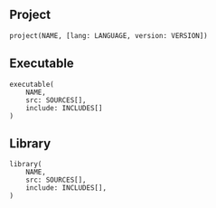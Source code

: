 ## Project

```scudfile
project(NAME, [lang: LANGUAGE, version: VERSION])
```

## Executable

```scudfile
executable(
    NAME,
    src: SOURCES[],
    include: INCLUDES[]
)
```

## Library

```scudfile
library(
    NAME,
    src: SOURCES[],
    include: INCLUDES[],
)
```